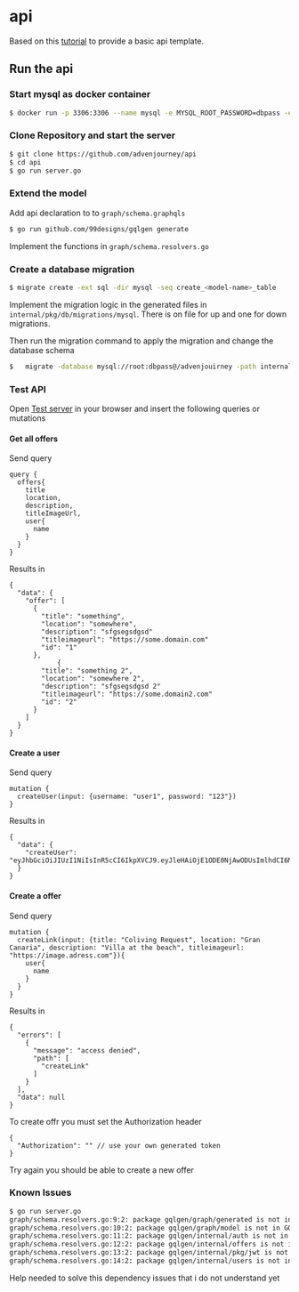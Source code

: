 # api

Based on this [tutorial](https://www.howtographql.com/graphql-go/1-getting-started/) to provide a basic api template.

## Run the api

### Start mysql as docker container
```bash
$ docker run -p 3306:3306 --name mysql -e MYSQL_ROOT_PASSWORD=dbpass -e MYSQL_DATABASE=advenjourney -d mysql:latest
```

### Clone Repository and start the server
```bash
$ git clone https://github.com/advenjourney/api
$ cd api
$ go run server.go
```

### Extend the model

Add api declaration to to `graph/schema.graphqls`
```bash
$ go run github.com/99designs/gqlgen generate
```
Implement the functions in `graph/schema.resolvers.go`

### Create a database migration

```bash
$ migrate create -ext sql -dir mysql -seq create_<model-name>_table
```

Implement the migration logic in the generated files in `internal/pkg/db/migrations/mysql`. There is on file for up and one for down migrations.

Then run the migration command to apply the migration and change the database schema

```bash
$   migrate -database mysql://root:dbpass@/advenjouirney -path internal/pkg/db/migrations/mysql up

```

### Test API

Open [Test server](http://http://localhost:8080) in your browser and insert the following queries or mutations

#### Get all offers

Send query
```
query {
  offers{
    title
    location,
    description,
    titleImageUrl,
    user{
      name
    }
  }
}
```

Results in
```
{
  "data": {
    "offer": [
      {
        "title": "something",
        "location": "somewhere",
        "description": "sfgsegsdgsd"
        "titleimageurl": "https://some.domain.com"
        "id": "1"
      },
            {
        "title": "something 2",
        "location": "somewhere 2",
        "description": "sfgsegsdgsd 2"
        "titleimageurl": "https://some.domain2.com"
        "id": "2"
      }
    ]
  }
}
```

#### Create a user

Send query
```
mutation {
  createUser(input: {username: "user1", password: "123"})
}
```

Results in
```
{
  "data": {
    "createUser": "eyJhbGciOiJIUzI1NiIsInR5cCI6IkpXVCJ9.eyJleHAiOjE1ODE0NjAwODUsImlhdCI6MTU4MTQ1OTc4NX0.rYLOM123kSulGjvK5VP8c7S0kgk03WweS2VJUUbAgNA"
  }
}
```

#### Create a offer

Send query
```
mutation {
  createLink(input: {title: "Coliving Request", location: "Gran Canaria", description: "Villa at the beach", titleimageurl: "https://image.adress.com"}){
    user{
      name
    }
  }
}
```

Results in
```
{
  "errors": [
    {
      "message": "access denied",
      "path": [
        "createLink"
      ]
    }
  ],
  "data": null
}
```

To create offr you must set the Authorization header
```
{
  "Authorization": "" // use your own generated token
}
```
Try again you should be able to create a new offer


### Known Issues

```bash
$ go run server.go
graph/schema.resolvers.go:9:2: package gqlgen/graph/generated is not in GOROOT (/usr/local/opt/go/libexec/src/gqlgen/graph/generated)
graph/schema.resolvers.go:10:2: package gqlgen/graph/model is not in GOROOT (/usr/local/opt/go/libexec/src/gqlgen/graph/model)
graph/schema.resolvers.go:11:2: package gqlgen/internal/auth is not in GOROOT (/usr/local/opt/go/libexec/src/gqlgen/internal/auth)
graph/schema.resolvers.go:12:2: package gqlgen/internal/offers is not in GOROOT (/usr/local/opt/go/libexec/src/gqlgen/internal/offers)
graph/schema.resolvers.go:13:2: package gqlgen/internal/pkg/jwt is not in GOROOT (/usr/local/opt/go/libexec/src/gqlgen/internal/pkg/jwt)
graph/schema.resolvers.go:14:2: package gqlgen/internal/users is not in GOROOT (/usr/local/opt/go/libexec/src/gqlgen/internal/users)
```

Help needed to solve this dependency issues that i do not understand yet